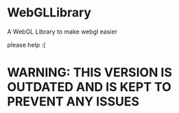 # WebGLLibrary
A WebGL Library to make webgl easier

please help :(

# WARNING: THIS VERSION IS OUTDATED AND IS KEPT TO PREVENT ANY ISSUES
